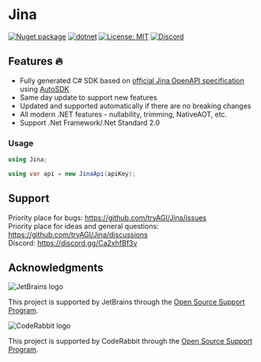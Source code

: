# Jina

[![Nuget package](https://img.shields.io/nuget/vpre/Jina)](https://www.nuget.org/packages/Jina/)
[![dotnet](https://github.com/tryAGI/Jina/actions/workflows/dotnet.yml/badge.svg?branch=main)](https://github.com/tryAGI/Jina/actions/workflows/dotnet.yml)
[![License: MIT](https://img.shields.io/github/license/tryAGI/Jina)](https://github.com/tryAGI/Jina/blob/main/LICENSE.txt)
[![Discord](https://img.shields.io/discord/1115206893015662663?label=Discord&logo=discord&logoColor=white&color=d82679)](https://discord.gg/Ca2xhfBf3v)

## Features 🔥
- Fully generated C# SDK based on [official Jina OpenAPI specification](https://raw.githubusercontent.com/Jina/assemblyai-api-spec/main/openapi.yml) using [AutoSDK](https://github.com/HavenDV/AutoSDK)
- Same day update to support new features
- Updated and supported automatically if there are no breaking changes
- All modern .NET features - nullability, trimming, NativeAOT, etc.
- Support .Net Framework/.Net Standard 2.0

### Usage
```csharp
using Jina;

using var api = new JinaApi(apiKey);
```

## Support

Priority place for bugs: https://github.com/tryAGI/Jina/issues  
Priority place for ideas and general questions: https://github.com/tryAGI/Jina/discussions  
Discord: https://discord.gg/Ca2xhfBf3v  

## Acknowledgments

![JetBrains logo](https://resources.jetbrains.com/storage/products/company/brand/logos/jetbrains.png)

This project is supported by JetBrains through the [Open Source Support Program](https://jb.gg/OpenSourceSupport).

![CodeRabbit logo](https://opengraph.githubassets.com/1c51002d7d0bbe0c4fd72ff8f2e58192702f73a7037102f77e4dbb98ac00ea8f/marketplace/coderabbitai)

This project is supported by CodeRabbit through the [Open Source Support Program](https://github.com/marketplace/coderabbitai).